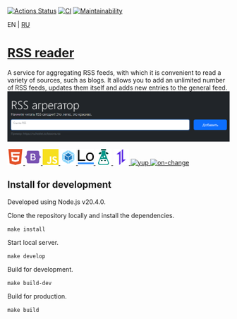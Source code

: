 [![Actions Status](https://github.com/zapupenec/frontend-project-11/workflows/hexlet-check/badge.svg)](https://github.com/zapupenec/frontend-project-11/actions)
[![CI](https://github.com/zapupenec/frontend-project-11/actions/workflows/mainCI.yml/badge.svg)](https://github.com/zapupenec/frontend-project-11/actions/workflows/mainCI.yml)
[![Maintainability](https://api.codeclimate.com/v1/badges/893498d46128da2a4789/maintainability)](https://codeclimate.com/github/zapupenec/frontend-project-11/maintainability)

EN | [RU](https://github.com/zapupenec/frontend-project-11/blob/main/README-ru.md)

# [RSS reader](https://frontend-project-11-zapupenec.vercel.app)
A service for aggregating RSS feeds, with which it is convenient to read a variety of sources, such as blogs. It allows you to add an unlimited number of RSS feeds, updates them itself and adds new entries to the general feed.
![screenshot-ru](/image/RSS_reader-ru.png)

<p>
  <a href="https://developer.mozilla.org/en-US/docs/Glossary/html5" target="_blank" rel="noreferrer">
    <img src="./image/icon/html5.svg" width="36" height="36" alt="HTML5" title="HTML5"/>
  </a>
  <a href="https://getbootstrap.com/" target="_blank" rel="noreferrer">
    <img src="./image/icon/bootstrap5.svg" width="36" height="36" alt="Bootstrap" title="Bootstrap"/>
  </a>
  <a href="https://developer.mozilla.org/en-US/docs/Web/JavaScript" target="_blank" rel="noreferrer">
    <img src="./image/icon/js.svg" width="36" height="36" alt="JavaScript" title="JavaScript"/>
  </a>
  <a href="https://webpack.js.org/" target="_blank" rel="noreferrer">
      <img src="./image/icon/webpack.svg" width="36" height="36" alt="webpack" title="webpack"/>
  </a>
  <a href="https://lodash.com" target="_blank" rel="noreferrer">
    <img src="./image/icon/lodash.svg" width="36" height="36" alt="Lodash" title="Lodash"/>
  </a>
  </a>
    <a href="https://www.i18next.com" target="_blank" rel="noreferrer">
    <img src="./image/icon/i18next.svg" width="36" height="36" alt="i18next" title="i18next"/>
  </a>
  </a>
    <a href="https://axios-http.com" target="_blank" rel="noreferrer">
    <img src="./image/icon/axios.svg" width="36" height="36" alt="Axios" title="Axios"/>
  </a>
  </a>
    </a>
    <a href="https://github.com/jquense/yup" target="_blank" rel="noreferrer">
    <img src="https://img.shields.io/badge/yup-green" height="36" alt="yup" title="yup"/>
  </a>
  </a>
  </a>
    <a href="https://github.com/sindresorhus/on-change" target="_blank" rel="noreferrer">
    <img src="https://img.shields.io/badge/🦄-on--change-green"height="36" alt="on-change" title="on-change"/>
  </a>
</p>

## Install for development
Developed using Node.js v20.4.0.

Clone the repository locally and install the dependencies.
```
make install
```
Start local server.
```
make develop
```
Build for development.
```
make build-dev
```
Build for production.
```
make build
```